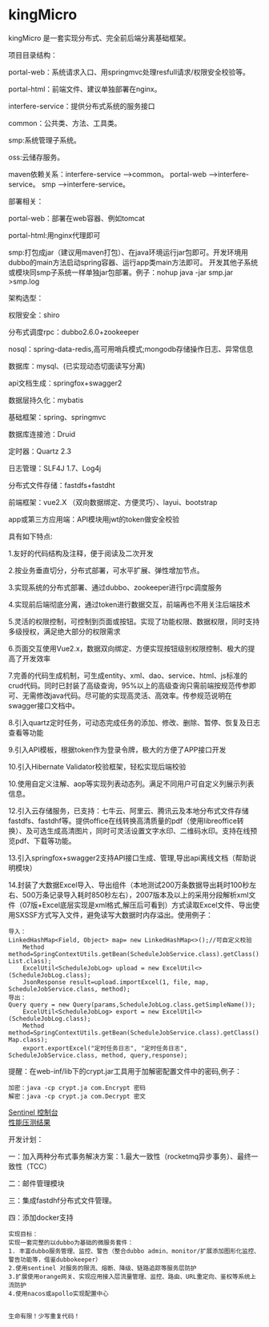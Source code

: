 # kingMicro
kingMicro 是一套实现分布式、完全前后端分离基础框架。

项目目录结构：

portal-web：系统请求入口、用springmvc处理resfull请求/权限安全校验等。

portal-html：前端文件、建议单独部署在nginx。

interfere-service：提供分布式系统的服务接口

common：公共类、方法、工具类。

smp:系统管理子系统。

oss:云储存服务。

maven依赖关系：interfere-service —>common。
portal-web —>interfere-service。
smp —>interfere-service。

部署相关：

portal-web：部署在web容器、例如tomcat

portal-html:用nginx代理即可

smp:打包成jar（建议用maven打包）、在java环境运行jar包即可。开发环境用dubbo的main方法启动spring容器、运行app类main方法即可。
开发其他子系统或模块同smp子系统一样单独jar包部署。例子：nohup java -jar smp.jar >smp.log 


架构选型：

权限安全：shiro

分布式调度rpc：dubbo2.6.0+zookeeper

nosql：spring-data-redis,高可用哨兵模式;mongodb存储操作日志、异常信息

数据库：mysql、(已实现动态切面读写分离)

api文档生成：springfox+swagger2

数据层持久化：mybatis

基础框架：spring、springmvc

数据库连接池：Druid 

定时器：Quartz 2.3

日志管理：SLF4J 1.7、Log4j

分布式文件存储：fastdfs+fastdht

前端框架：vue2.X （双向数据绑定、方便灵巧）、layui、bootstrap

app或第三方应用端：API模块用jwt的token做安全校验

具有如下特点:

1.友好的代码结构及注释，便于阅读及二次开发

2.按业务垂直切分，分布式部署，可水平扩展、弹性增加节点。

3.实现系统的分布式部署、通过dubbo、zookeeper进行rpc调度服务

4.实现前后端彻底分离，通过token进行数据交互，前端再也不用关注后端技术

5.灵活的权限控制，可控制到页面或按钮。实现了功能权限、数据权限，同时支持多级授权，满足绝大部分的权限需求

6.页面交互使用Vue2.x，数据双向绑定、方便实现按钮级别权限控制、极大的提高了开发效率

7.完善的代码生成机制，可生成entity、xml、dao、service、html、js标准的crud代码。同时已封装了高级查询，95%以上的高级查询只需前端按规范传参即可、无需修改java代码。尽可能的实现高灵活、高效率。传参规范说明在swagger接口文档中。

8.引入quartz定时任务，可动态完成任务的添加、修改、删除、暂停、恢复及日志查看等功能

9.引入API模板，根据token作为登录令牌，极大的方便了APP接口开发

10.引入Hibernate Validator校验框架，轻松实现后端校验

10.使用自定义注解、aop等实现列表动态列。满足不同用户可自定义列展示列表信息。

12.引入云存储服务，已支持：七牛云、阿里云、腾讯云及本地分布式文件存储fastdfs、fastdhf等。提供office在线转换高清质量的pdf（使用libreoffice转换）、及可选生成高清图片，同时可灵活设置文字水印、二维码水印。支持在线预览pdf、下载等功能。

13.引入springfox+swagger2支持API接口生成、管理,导出api离线文档（帮助说明模块）

14.封装了大数据Excel导入、导出组件（本地测试200万条数据导出耗时100秒左右、500万条记录导入耗时850秒左右），2007版本及以上的采用分段解析xml文件（07版+Excel底层实现是xml格式,解压后可看到）方式读取Excel文件、导出使用SXSSF方式写入文件，避免读写大数据时内存溢出。使用例子：

    导入：
    LinkedHashMap<Field, Object> map= new LinkedHashMap<>();//可自定义校验
		Method method=SpringContextUtils.getBean(ScheduleJobService.class).getClass().getMethod("saveBatch", List.class);
		ExcelUtil<ScheduleJobLog> upload = new ExcelUtil<>(ScheduleJobLog.class);
		JsonResponse result=upload.importExcel(1, file, map, ScheduleJobService.class, method);	
    导出：
    Query query = new Query(params,ScheduleJobLog.class.getSimpleName());
		ExcelUtil<ScheduleJobLog> export = new ExcelUtil<>(ScheduleJobLog.class);
		Method method=SpringContextUtils.getBean(ScheduleJobService.class).getClass().getMethod("queryScheduleJobLogList", Map.class);
		export.exportExcel("定时任务日志", "定时任务日志", ScheduleJobService.class, method, query,response);
     
提醒：在web-inf/lib下的crypt.jar工具用于加解密配置文件中的密码,例子：
  
    加密：java -cp crypt.ja com.Encrypt 密码 
    解密：java -cp crypt.ja com.Decrypt 密文

 
<a href="http://chenhx.cn:81/#/dashboard/home">Sentinel 控制台</a><br>
<a href="https://github.com/3zamn/kingMicro/blob/master/ABtest.md">性能压测结果</a>

开发计划：

一：加入两种分布式事务解决方案：1.最大一致性（rocketmq异步事务）、最终一致性（TCC）

二：邮件管理模块

三：集成fastdhf分布式文件管理。

四：添加docker支持


    实现目标：
    实现一套完整的以dubbo为基础的微服务套件：
    1. 丰富dubbo服务管理、监控、警告（整合dubbo admin、monitor/扩展添加图形化监控、警告功能等，借鉴dubbokeeper）
    2.使用sentinel 对服务的限流、熔断、降级、链路追踪等服务层防护 
    3.扩展使用orange网关、实现应用接入层流量管理、监控、路由、URL重定向、鉴权等系统上流防护
    4.使用nacos或apollo实现配置中心
   
   
    生命有限！少写重复代码！
